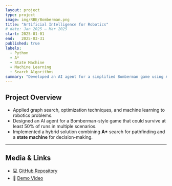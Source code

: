 ```yaml
---
layout: project
type: project
image: img/RBE/Bomberman.png
title: "Artificial Intelligence for Robotics"
# date: Jan 2025 – Mar 2025
start: 2025-01-01
end:   2025-03-31
published: true
labels:
  - Python
  - A*
  - State Machine
  - Machine Learning
  - Search Algorithms
summary: "Developed an AI agent for a simplified Bomberman game using A* search and state machine design, optimizing survival strategies across multiple scenarios."
---
```


## Project Overview
- Applied graph search, optimization techniques, and machine learning to robotics problems.
- Designed an AI agent for a Bomberman-style game that could survive at least 50% of runs in multiple scenarios.
- Implemented a hybrid solution combining **A\*** search for pathfinding and a **state machine** for decision-making.

---

## Media & Links
- 💻 [GitHub Repository](link-here)
- 🎥 [Demo Video](link-here)

